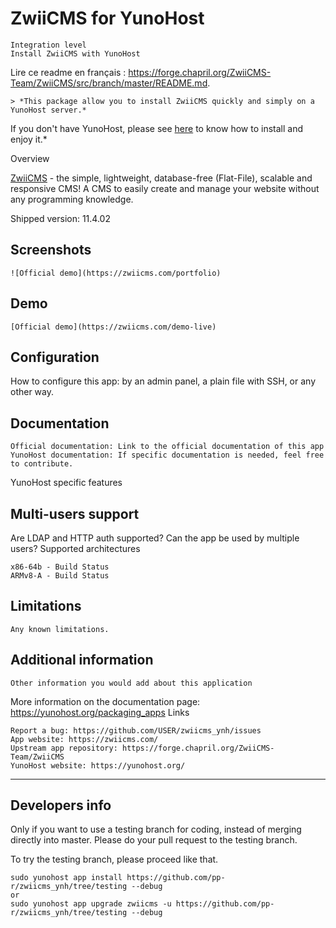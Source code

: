 # ZwiiCMS for YunoHost

    Integration level
    Install ZwiiCMS with YunoHost

Lire ce readme en français : https://forge.chapril.org/ZwiiCMS-Team/ZwiiCMS/src/branch/master/README.md.

    > *This package allow you to install ZwiiCMS quickly and simply on a YunoHost server.*
If you don't have YunoHost, please see [here](https://yunohost.org/#/install) to know how to install and enjoy it.*
    
Overview

[ZwiiCMS](https://zwiicms.com) - the simple, lightweight, database-free (Flat-File), scalable and responsive CMS!
A CMS to easily create and manage your website without any programming knowledge.


Shipped version: 11.4.02

## Screenshots

    ![Official demo](https://zwiicms.com/portfolio)

## Demo

    [Official demo](https://zwiicms.com/demo-live)

## Configuration

How to configure this app: by an admin panel, a plain file with SSH, or any other way.

## Documentation

    Official documentation: Link to the official documentation of this app
    YunoHost documentation: If specific documentation is needed, feel free to contribute.

YunoHost specific features

## Multi-users support

Are LDAP and HTTP auth supported? Can the app be used by multiple users?
Supported architectures

    x86-64b - Build Status
    ARMv8-A - Build Status

## Limitations

    Any known limitations.

## Additional information

    Other information you would add about this application

More information on the documentation page:
https://yunohost.org/packaging_apps
Links

    Report a bug: https://github.com/USER/zwiicms_ynh/issues
    App website: https://zwiicms.com/
    Upstream app repository: https://forge.chapril.org/ZwiiCMS-Team/ZwiiCMS
    YunoHost website: https://yunohost.org/

---

Developers info
----------------

Only if you want to use a testing branch for coding, instead of merging directly into master. Please do your pull request to the testing branch.

To try the testing branch, please proceed like that.

    sudo yunohost app install https://github.com/pp-r/zwiicms_ynh/tree/testing --debug
    or
    sudo yunohost app upgrade zwiicms -u https://github.com/pp-r/zwiicms_ynh/tree/testing --debug

